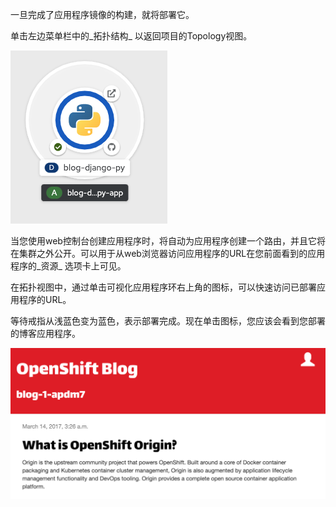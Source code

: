 一旦完成了应用程序镜像的构建，就将部署它。

单击左边菜单栏中的_拓扑结构_ 以返回项目的Topology视图。

![Topology View](../../assets/introduction/deploying-python-44/04-application-topology-view.png)

当您使用web控制台创建应用程序时，将自动为应用程序创建一个路由，并且它将在集群之外公开。可以用于从web浏览器访问应用程序的URL在您前面看到的应用程序的_资源_ 选项卡上可见。

在拓扑视图中，通过单击可视化应用程序环右上角的图标，可以快速访问已部署应用程序的URL。

等待戒指从浅蓝色变为蓝色，表示部署完成。现在单击图标，您应该会看到您部署的博客应用程序。

![Blog Web Site](../../assets/introduction/deploying-python-44/04-blog-web-site.png)